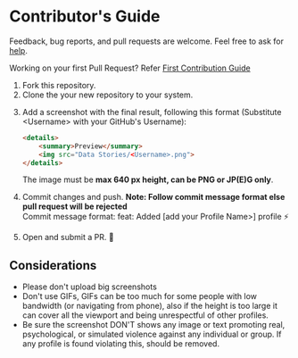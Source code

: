 # Contributor's Guide

Feedback, bug reports, and pull requests are welcome. Feel free to ask for [help](https://github.com/JayaRaghavendra/Insights-as-Stories/issues).

Working on your first Pull Request? Refer [First Contribution Guide](https://github.com/firstcontributions/first-contributions)

1. Fork this repository.
2. Clone the your new repository to your system.
<!--3. Add your profile. Remember to add **alphabetically to the list.** Please use this format: `[Name](link to your GitHub Profile)`-->
3. Add a screenshot with the final result, following this format (Substitute \<Username> with your GitHub's Username):

    ```html
    <details>
        <summary>Preview</summary>
        <img src="Data Stories/<Username>.png">
    </details>
    ```

    The image must be **max 640 px height, can be PNG or JP(E)G only**.
5. Commit changes and push. **Note: Follow commit message format else pull request will be rejected** <br />
Commit message format: feat: Added [add your Profile Name>] profile :zap:
6. Open and submit a PR. :tada:

## Considerations

- Please don't upload big screenshots
- Don't use GIFs, GIFs can be too much for some people with low bandwidth (or navigating from phone), also if the height is too large it can cover all the viewport and being unrespectful of other profiles.
- Be sure the screenshot DON'T shows any image or text promoting real, psychological, or simulated violence against any individual or group. If any profile is found violating this, should be removed.
